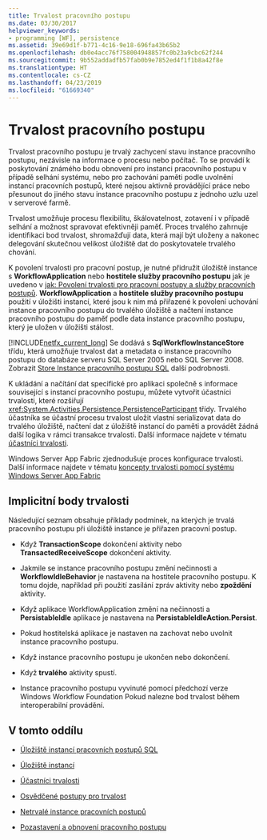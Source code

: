 ```yaml
---
title: Trvalost pracovního postupu
ms.date: 03/30/2017
helpviewer_keywords:
- programming [WF], persistence
ms.assetid: 39e69d1f-b771-4c16-9e18-696fa43b65b2
ms.openlocfilehash: db0e4acc76f758004948857fc0b23a9cbc62f244
ms.sourcegitcommit: 9b552addadfb57fab0b9e7852ed4f1f1b8a42f8e
ms.translationtype: HT
ms.contentlocale: cs-CZ
ms.lasthandoff: 04/23/2019
ms.locfileid: "61669340"
---
```

# <a name="workflow-persistence"></a>Trvalost pracovního postupu
Trvalost pracovního postupu je trvalý zachycení stavu instance pracovního postupu, nezávisle na informace o procesu nebo počítač. To se provádí k poskytování známého bodu obnovení pro instanci pracovního postupu v případě selhání systému, nebo pro zachování paměti podle uvolnění instancí pracovních postupů, které nejsou aktivně provádějící práce nebo přesunout do jiného stavu instance pracovního postupu z jednoho uzlu uzel v serverové farmě.  
  
 Trvalost umožňuje procesu flexibilitu, škálovatelnost, zotavení i v případě selhání a možnost spravovat efektivněji paměť. Proces trvalého zahrnuje identifikaci bod trvalost, shromažďují data, která mají být uloženy a nakonec delegování skutečnou velikost úložiště dat do poskytovatele trvalého chování.  
  
 K povolení trvalosti pro pracovní postup, je nutné přidružit úložiště instance s **WorkflowApplication** nebo **hostitele služby pracovního postupu** jak je uvedeno v [jak: Povolení trvalosti pro pracovní postupy a služby pracovních postupů](how-to-enable-persistence-for-workflows-and-workflow-services.md). **WorkflowApplication** a **hostitele služby pracovního postupu** použití v úložišti instancí, které jsou k nim má přiřazené k povolení uchování instance pracovního postupu do trvalého úložiště a načtení instance pracovního postupu do paměť podle data instance pracovního postupu, který je uložen v úložišti stálost.  
  
 [!INCLUDE[netfx_current_long](../../../includes/netfx-current-long-md.md)] Se dodává s **SqlWorkflowInstanceStore** třídu, která umožňuje trvalost dat a metadata o instance pracovního postupu do databáze serveru SQL Server 2005 nebo SQL Server 2008. Zobrazit [Store Instance pracovního postupu SQL](sql-workflow-instance-store.md) další podrobnosti.  
  
 K ukládání a načítání dat specifické pro aplikaci společně s informace související s instancí pracovního postupu, můžete vytvořit účastníci trvalosti, které rozšiřují <xref:System.Activities.Persistence.PersistenceParticipant> třídy. Trvalého účastníka se účastní procesu trvalost uložit vlastní serializovat data do trvalého úložiště, načtení dat z úložiště instancí do paměti a provádět žádná další logika v rámci transakce trvalosti. Další informace najdete v tématu [účastníci trvalosti](persistence-participants.md).  
  
 Windows Server App Fabric zjednodušuje proces konfigurace trvalosti. Další informace najdete v tématu [koncepty trvalosti pomocí systému Windows Server App Fabric](https://go.microsoft.com/fwlink/?LinkId=201200)  
  
## <a name="implicit-persistence-points"></a>Implicitní body trvalosti  
 Následující seznam obsahuje příklady podmínek, na kterých je trvalá pracovního postupu při úložiště instance je přiřazen pracovní postup.  
  
- Když **TransactionScope** dokončení aktivity nebo **TransactedReceiveScope** dokončení aktivity.  
  
- Jakmile se instance pracovního postupu změní nečinnosti a **WorkflowIdleBehavior** je nastavena na hostitele pracovního postupu. K tomu dojde, například při použití zasílání zpráv aktivity nebo **zpoždění** aktivity.  
  
- Když aplikace WorkflowApplication změní na nečinnosti a **PersistableIdle** aplikace je nastavena na **PersistableIdleAction.Persist**.  
  
- Pokud hostitelská aplikace je nastaven na zachovat nebo uvolnit instance pracovního postupu.  
  
- Když instance pracovního postupu je ukončen nebo dokončení.  
  
- Když **trvalého** aktivity spustí.  
  
- Instance pracovního postupu vyvinuté pomocí předchozí verze Windows Workflow Foundation Pokud nalezne bod trvalost během interoperabilní provádění.  
  
## <a name="in-this-section"></a>V tomto oddílu  
  
- [Úložiště instancí pracovních postupů SQL](sql-workflow-instance-store.md)  
  
- [Úložiště instancí](instance-stores.md)  
  
- [Účastníci trvalosti](persistence-participants.md)  
  
- [Osvědčené postupy pro trvalost](persistence-best-practices.md)  
  
- [Netrvalé instance pracovních postupů](non-persisted-workflow-instances.md)  
  
- [Pozastavení a obnovení pracovního postupu](pausing-and-resuming-a-workflow.md)
